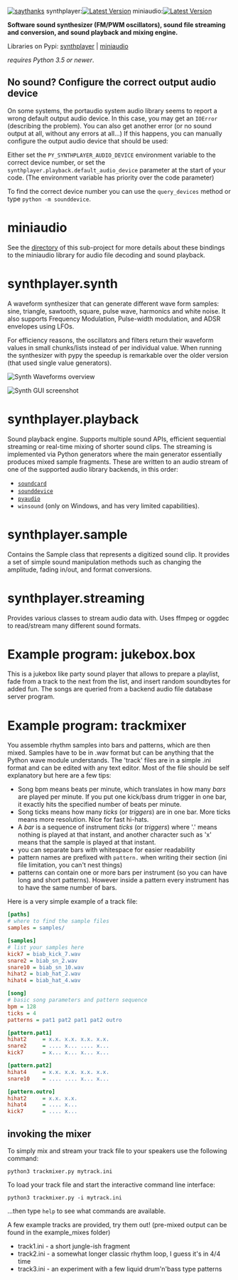 [![saythanks](https://img.shields.io/badge/say-thanks-ff69b4.svg)](https://saythanks.io/to/irmen)
 synthplayer:[![Latest Version](https://img.shields.io/pypi/v/synthplayer.svg)](https://pypi.python.org/pypi/synthplayer/)
 miniaudio:[![Latest Version](https://img.shields.io/pypi/v/miniaudio.svg)](https://pypi.python.org/pypi/miniaudio/)

**Software sound synthesizer (FM/PWM oscillators), sound file streaming and conversion, 
and sound playback and mixing engine.**

Libraries on Pypi: [synthplayer](https://pypi.org/project/synthplayer/) | [miniaudio](https://pypi.org/project/miniaudio/) 

*requires Python 3.5 or newer*.


## No sound? Configure the correct output audio device
On some systems, the portaudio system audio library seems to report a wrong 
default output audio device. In this case, you may get an ``IOError``
(describing the problem). You can also get another error (or no sound output at all,
without any errors at all...) If this happens, you can manually configure the output audio device
that should be used:

Either set the ``PY_SYNTHPLAYER_AUDIO_DEVICE`` environment variable to the correct device number,
or set the ``synthplayer.playback.default_audio_device`` parameter at the start of your code.
(The environment variable has priority over the code parameter)

To find the correct device number you can use the ``query_devices`` method or type ``python -m sounddevice``.

# miniaudio

See the [directory](./pyminiaudio/) of this sub-project for more details about these
bindings to the miniaudio library for audio file decoding and sound playback.

# synthplayer.synth

A waveform synthesizer that can generate different wave form samples:
sine, triangle, sawtooth, square, pulse wave, harmonics and white noise.
It also supports Frequency Modulation, Pulse-width modulation, and ADSR envelopes using LFOs.

For efficiency reasons, the oscillators and filters return their waveform values in small
chunks/lists instead of per individual value. When running the synthesizer with pypy the
speedup is remarkable over the older version (that used single value generators).
 

![Synth Waveforms overview](./waveforms.png?raw=true "Overview of the basic waveforms available in the synth")

![Synth GUI screenshot](./screenshot.png?raw=true "Screenshot of the Keyboard GUI")


# synthplayer.playback

Sound playback engine. Supports multiple sound APIs, 
efficient sequential streaming or real-time mixing of shorter sound clips.
The streaming is implemented via Python generators where the main generator essentially produces mixed sample fragments.
These are written to an audio stream of one of the supported audio library backends, in this order:

- [``soundcard``](https://soundcard.readthedocs.io/)
- [``sounddevice``](http://python-sounddevice.readthedocs.io/)
- [``pyaudio``](http://people.csail.mit.edu/hubert/pyaudio/) 
- ``winsound`` (only on Windows, and has very limited capabilities). 

# synthplayer.sample

Contains the Sample class that represents a digitized sound clip.
It provides a set of simple sound manipulation methods such as changing
the amplitude, fading in/out, and format conversions.


# synthplayer.streaming

Provides various classes to stream audio data with.
Uses ffmpeg or oggdec to read/stream many different sound formats.


# Example program: jukebox.box

This is a jukebox like party sound player that allows to prepare a playlist,
fade from a track to the next from the list, and insert random soundbytes for added fun.
The songs are queried from a backend audio file database server program.
 

# Example program: trackmixer

You assemble rhythm samples into bars and patterns, which are then mixed.
Samples have to be in .wav format but can be anything that the Python wave module understands. 
The 'track' files are in a simple .ini format and can be edited with any text editor.
Most of the file should be self explanatory but here are a few tips:

- Song bpm means beats per minute, which translates in how many *bars* are played per minute.
  If you put one kick/bass drum trigger in one bar, it exactly hits the specified number of beats per minute.
- Song ticks means how many *ticks* (or *triggers*) are in one bar. More ticks means more resolution. Nice for fast hi-hats.
- A *bar* is a sequence of instrument *ticks* (or *triggers*) where '.' means nothing is played at that instant,
  and another character such as 'x' means that the sample is played at that instant.
- you can separate bars with whitespace for easier readability
- pattern names are prefixed with ``pattern.`` when writing their section (ini file limitation, you can't nest things)
- patterns can contain one or more bars per instrument (so you can have long and short patterns). However inside
  a pattern every instrument has to have the same number of bars.
  

Here is a very simple example of a track file:

```ini
[paths]
# where to find the sample files
samples = samples/

[samples]
# list your samples here
kick7 = biab_kick_7.wav
snare2 = biab_sn_2.wav
snare10 = biab_sn_10.wav
hihat2 = biab_hat_2.wav
hihat4 = biab_hat_4.wav

[song]
# basic song parameters and pattern sequence
bpm = 128
ticks = 4
patterns = pat1 pat2 pat1 pat2 outro

[pattern.pat1]
hihat2     = x.x. x.x. x.x. x.x.
snare2     = .... x... .... x...
kick7      = x... x... x... x...

[pattern.pat2]
hihat4     = x.x. x.x. x.x. x.x.
snare10    = .... .... x... x...

[pattern.outro]
hihat2     = x.x. x.x. 
hihat4     = .... x...
kick7      = .... x...
```

## invoking the mixer

To simply mix and stream your track file to your speakers use the following command:

``python3 trackmixer.py mytrack.ini``

To load your track file and start the interactive command line interface:

``python3 trackmixer.py -i mytrack.ini``

...then type ``help`` to see what commands are available.

A few example tracks are provided, try them out!  (pre-mixed output can be found in the example_mixes folder)

- track1.ini  - a short jungle-ish fragment
- track2.ini  - a somewhat longer classic rhythm loop, I guess it's in 4/4 time
- track3.ini  - an experiment with a few liquid drum'n'bass type patterns

